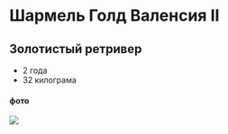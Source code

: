 # Шармель Голд Валенсия II 

## Золотистый ретривер

* 2 года
* 32 килограма

#### фото

![](https://avatars.dzeninfra.ru/get-zen_doc/1705407/pub_5fa25b015dc59845dd2b272d_5fa25b65feef0b1a812750b9/scale_1200)